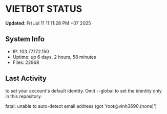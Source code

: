 # VIETBOT STATUS
**Updated**: Fri Jul 11 11:11:28 PM +07 2025

## System Info
- IP: 103.77.172.150
- Uptime: up 6 days, 2 hours, 58 minutes
- Files: 22968

## Last Activity

to set your account's default identity.
Omit --global to set the identity only in this repository.

fatal: unable to auto-detect email address (got 'root@vinh3690.(none)')
